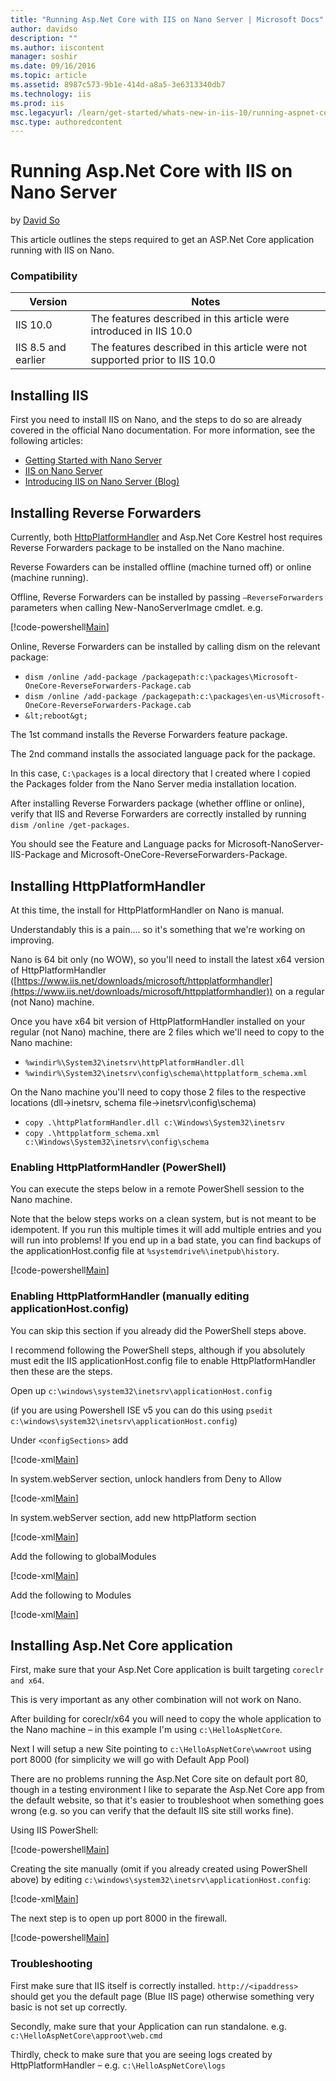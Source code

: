 ```yaml
---
title: "Running Asp.Net Core with IIS on Nano Server | Microsoft Docs"
author: davidso
description: ""
ms.author: iiscontent
manager: soshir
ms.date: 09/16/2016
ms.topic: article
ms.assetid: 8987c573-9b1e-414d-a8a5-3e6313340db7
ms.technology: iis
ms.prod: iis
msc.legacyurl: /learn/get-started/whats-new-in-iis-10/running-aspnet-core-with-iis-on-nano-server
msc.type: authoredcontent
---
```

Running Asp.Net Core with IIS on Nano Server
====================
by [David So](https://github.com/davidso)

This article outlines the steps required to get an ASP.Net Core application running with IIS on Nano.

### Compatibility


| Version | Notes |
| --- | --- |
| IIS 10.0 | The features described in this article were introduced in IIS 10.0 |
| IIS 8.5 and earlier | The features described in this article were not supported prior to IIS 10.0 |


## Installing IIS

First you need to install IIS on Nano, and the steps to do so are already covered in the official Nano documentation. For more information, see the following articles:

- [Getting Started with Nano Server](https://technet.microsoft.com/library/mt126167.aspx)
- [IIS on Nano Server](https://technet.microsoft.com/library/mt627783.aspx)
- [Introducing IIS on Nano Server (Blog)](https://blogs.iis.net/davidso/iisnano)

## Installing Reverse Forwarders

Currently, both [HttpPlatformHandler](https://www.iis.net/downloads/microsoft/httpplatformhandler) and Asp.Net Core Kestrel host requires Reverse Forwarders package to be installed on the Nano machine.

Reverse Fowarders can be installed offline (machine turned off) or online (machine running).

Offline, Reverse Forwarders can be installed by passing `–ReverseForwarders` parameters when calling New-NanoServerImage cmdlet. e.g.

[!code-powershell[Main](running-aspnet-core-with-iis-on-nano-server/samples/sample1.ps1?highlight=1)]

Online, Reverse Forwarders can be installed by calling dism on the relevant package:

- `dism /online /add-package /packagepath:c:\packages\Microsoft-OneCore-ReverseForwarders-Package.cab`
- `dism /online /add-package /packagepath:c:\packages\en-us\Microsoft-OneCore-ReverseForwarders-Package.cab`
- `&lt;reboot&gt;`

The 1st command installs the Reverse Forwarders feature package.

The 2nd command installs the associated language pack for the package.

In this case, `C:\packages` is a local directory that I created where I copied the Packages folder from the Nano Server media installation location.

After installing Reverse Forwarders package (whether offline or online), verify that IIS and Reverse Forwarders are correctly installed by running `dism /online /get-packages`.

You should see the Feature and Language packs for Microsoft-NanoServer-IIS-Package and Microsoft-OneCore-ReverseForwarders-Package.

## Installing HttpPlatformHandler

At this time, the install for HttpPlatformHandler on Nano is manual.

Understandably this is a pain…. so it's something that we're working on improving.

Nano is 64 bit only (no WOW), so you'll need to install the latest x64 version of HttpPlatformHandler ([https://www.iis.net/downloads/microsoft/httpplatformhandler](https://www.iis.net/downloads/microsoft/httpplatformhandler)) on a regular (not Nano) machine.

Once you have x64 bit version of HttpPlatformHandler installed on your regular (not Nano) machine, there are 2 files which we'll need to copy to the Nano machine:

- `%windir%\System32\inetsrv\httpPlatformHandler.dll`
- `%windir%\System32\inetsrv\config\schema\httpplatform_schema.xml`

On the Nano machine you'll need to copy those 2 files to the respective locations (dll-&gt;inetsrv, schema file-&gt;inetsrv\config\schema)

- `copy .\httpPlatformHandler.dll c:\Windows\System32\inetsrv`
- `copy .\httpplatform_schema.xml c:\Windows\System32\inetsrv\config\schema`

### Enabling HttpPlatformHandler (PowerShell)

You can execute the steps below in a remote PowerShell session to the Nano machine.

Note that the below steps works on a clean system, but is not meant to be idempotent. If you run this multiple times it will add multiple entries and you will run into problems! If you end up in a bad state, you can find backups of the applicationHost.config file at `%systemdrive%\inetpub\history`.

[!code-powershell[Main](running-aspnet-core-with-iis-on-nano-server/samples/sample2.ps1)]

### Enabling HttpPlatformHandler (manually editing applicationHost.config)

You can skip this section if you already did the PowerShell steps above.

I recommend following the PowerShell steps, although if you absolutely must edit the IIS applicationHost.config file to enable HttpPlatformHandler then these are the steps.

Open up `c:\windows\system32\inetsrv\applicationHost.config`

(if you are using Powershell ISE v5 you can do this using `psedit c:\windows\system32\inetsrv\applicationHost.config`)

Under `<configSections>` add

[!code-xml[Main](running-aspnet-core-with-iis-on-nano-server/samples/sample3.xml?highlight=2)]

In system.webServer section, unlock handlers from Deny to Allow

[!code-xml[Main](running-aspnet-core-with-iis-on-nano-server/samples/sample4.xml)]

In system.webServer section, add new httpPlatform section

[!code-xml[Main](running-aspnet-core-with-iis-on-nano-server/samples/sample5.xml?highlight=1)]

Add the following to globalModules

[!code-xml[Main](running-aspnet-core-with-iis-on-nano-server/samples/sample6.xml?highlight=1)]

Add the following to Modules

[!code-xml[Main](running-aspnet-core-with-iis-on-nano-server/samples/sample7.xml?highlight=1)]

## Installing Asp.Net Core application

First, make sure that your Asp.Net Core application is built targeting `coreclr and x64`.

This is very important as any other combination will not work on Nano.

After building for coreclr/x64 you will need to copy the whole application to the Nano machine – in this example I'm using `c:\HelloAspNetCore`.

Next I will setup a new Site pointing to `c:\HelloAspNetCore\wwwroot` using port 8000 (for simplicity we will go with Default App Pool)

There are no problems running the Asp.Net Core site on default port 80, though in a testing environment I like to separate the Asp.Net Core app from the default website, so that it's easier to troubleshoot when something goes wrong (e.g. so you can verify that the default IIS site still works fine).

Using IIS PowerShell:

[!code-powershell[Main](running-aspnet-core-with-iis-on-nano-server/samples/sample8.ps1)]

Creating the site manually (omit if you already created using PowerShell above) by editing `c:\windows\system32\inetsrv\applicationHost.config`:

[!code-xml[Main](running-aspnet-core-with-iis-on-nano-server/samples/sample9.xml?highlight=10-17)]

The next step is to open up port 8000 in the firewall.

[!code-powershell[Main](running-aspnet-core-with-iis-on-nano-server/samples/sample10.ps1)]

### Troubleshooting

First make sure that IIS itself is correctly installed. `http://<ipaddress>` should get you the default page (Blue IIS page) otherwise something very basic is not set up correctly.

Secondly, make sure that your Application can run standalone. e.g. `c:\HelloAspNetCore\approot\web.cmd`

Thirdly, check to make sure that you are seeing logs created by HttpPlatformHandler – e.g. `c:\HelloAspNetCore\logs`